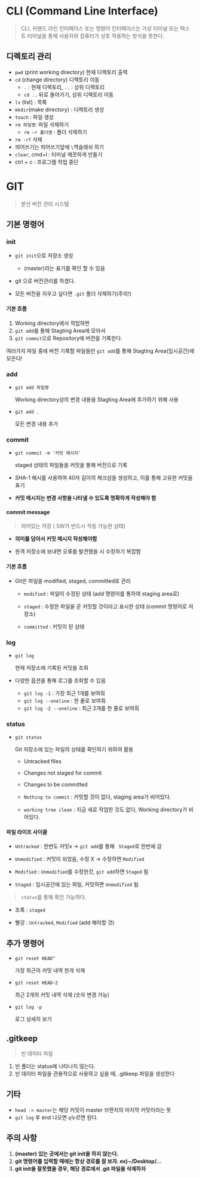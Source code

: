 # CLI (Command Line Interface)

> CLI, 커맨드 라인 인터페이스 또는 명령어 인터페이스는 가상 터미널 또는 텍스트 터미널을 통해 사용자와 컴퓨터가 상호 작용하는 방식을 뜻한다.



## 디렉토리 관리

- `pwd` (print working directory) 현재 디렉토리 출력
- `cd` (change directory) 디렉토리 이동
  - `.` : 현재 디렉토리, `..` : 상위 디렉토리
  - `cd ..` 뒤로 돌아가기, 상위 디렉토리 이동
- `ls` (list) : 목록
- `mkdir`(make directory) : 디렉토리 생성
- `touch` : 파일 생성
- `rm 파일명`: 파일 삭제하기
  - `rm –r 폴더명` : 폴더 삭제하기
- `rm -rf` 삭제
- 띄어쓰기는 띄어쓰기앞에 `\`역슬래쉬 하기
- `clear`, cmd+l : 터미널 깨끗하게 만들기
- ctrl + c : 프로그램 작업 중단



# GIT

> 분산 버전 관리 시스템



## 기본 명령어



### init

- `git init`으로 저장소 생성

  - (master)라는 표기를 확인 할 수 있음

- git 으로 버전관리를 하겠다.

- 모든 버전을 지우고 싶다면 `.git` 폴더 삭제하기(주의!)

  

  

#### 기본 흐름

1.  Working directory에서 작업하면
2. `git add`를 통해 Stagting Area에 모아서
3. `git commit`으로 Repository에 버전을 기록한다.

여러가지 파일 중에 버전 기록할 파일들만 `git add`를 통해 Stagting Area(임시공간)에 모은다!



### add

- `git add 파일명`

  Working directory상의 변경 내용을 Stagting Area에 추가하기 위해 사용

- `git add .`

  모든 변경 내용 추가



### commit

- `git commit -m '커밋 메시지'` 

  staged 상태의 파일들을 커밋을 통해 버전으로 기록

- SHA-1 해시를 사용하여 40자 길이의 체크섬을 생성하고, 이를 통해 고유한 커밋을 표기

- **커밋 메시지는 변경 사항을 나타낼 수 있도록 명확하게 작성해야 함**

  

#### commit message

> 의미있는 저장 ( SW가 반드시 작동 가능한 상태)

- **의미를 담아서 커밋 메시지 작성해야함**

- 원격 저장소에 보내면 오류를 발견했을 시 수정하기 복잡함



#### 기본 흐름

- Git은 파일을 modified, staged, committed로 관리

  - `modified` : 파일이 수정된 상태 (add 명령어를 통하여 staging area로)

  - `staged` : 수정한 파일을 곧 커밋할 것이라고 표시한 상태 (commit 명령어로 저장소)

  - `committed` : 커밋이 된 상태

    

### log

- `git log`

  현재 저장소에 기록된 커밋을 조회

- 다양한 옵션을 통해 로그를 조회할 수 있음

  - `git log -1` : 가장 최근 1개를 보여줘
  - `git log --oneline` : 한 줄로 보여줘
  - `git log -2 --oneline` : 최근 2개를 한 줄로 보여줘

  

### status

- `git status`

  Git 저장소에 있는 파일의 상태를 확인하기 위하여 활용

  - Untracked files

  - Changes not staged for commit

  - Changes to be committed

  - `Nothing to commit` : 커밋할 것이 없다, staging area가 비어있다.

  - `working tree clean` : 지금 새로 작업한 것도 없다, Working directory가 비어있다.

    

#### 파일 라이프 사이클

- `Untracked` : 한번도 커밋x -> `git add`를 통해 ` Staged`로 한번에 감
- `Unmodified` : 커밋이 되었음, 수정 X -> 수정하면 `Modified`

- `Modified` : `Unmodified`를 수정한것, `git add`하면 `Staged` 됨

- `Staged` : 임시공간에 있는 파일, 커밋하면 `Unmodified` 됨



> `status`를 통해 확인 가능하다.

- 초록 : `staged`

- 빨강 : `Untracked`, `Modified` (add 해야할 것)



## 추가 명령어

- `git reset HEAD^`

  가장 최근의 커밋 내역 한개 삭제

- `git reset HEAD~2`

  최근 2개의 커밋 내역 삭제 (숫자 변경 가능)

- `git log -p`

  로그 상세히 보기



## .gitkeep

> 빈 데이터 파일

1. 빈 폴더는 status에 나타나지 않는다.
2. 빈 데이터 파일을 관용적으로 사용하고 싶을 때, .gitkeep 파일을 생성한다



## 기타

- `head -> master`는 해당 커밋이 master 브랜치의 마지막 커밋이라는 뜻
- `git log` 후 end 나오면 `q`누르면 된다.



## 주의 사항

1. **(master) 있는 곳에서는 git init을 하지 않는다.**
2. **git 명령어를 입력할 때에는 항상 경로를 잘 보자. ex)~/Desktop/…**
3. **git init을 잘못했을 경우, 해당 경로에서 .git 파일을 삭제하자**

